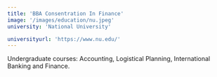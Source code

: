 ```yaml
---
title: 'BBA Consentration In Finance'
image: '/images/education/nu.jpeg'
university: 'National University'

universityurl: 'https://www.nu.edu/'
---
```


Undergraduate courses: Accounting, Logistical Planning, International Banking and Finance.
